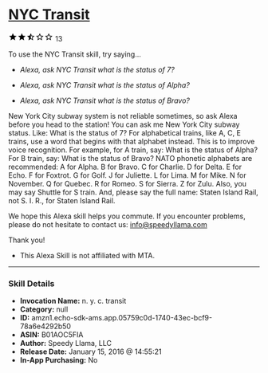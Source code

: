 # [NYC Transit](http://alexa.amazon.com/#skills/amzn1.echo-sdk-ams.app.05759c0d-1740-43ec-bcf9-78a6e4292b50)
![2.8 stars](../../images/ic_star_black_18dp_1x.png)![2.8 stars](../../images/ic_star_black_18dp_1x.png)![2.8 stars](../../images/ic_star_half_black_18dp_1x.png)![2.8 stars](../../images/ic_star_border_black_18dp_1x.png)![2.8 stars](../../images/ic_star_border_black_18dp_1x.png) 13

To use the NYC Transit skill, try saying...

* *Alexa, ask NYC Transit what is the status of 7?*

* *Alexa, ask NYC Transit what is the status of Alpha?*

* *Alexa, ask NYC Transit what is the status of Bravo?*

New York City subway system is not reliable sometimes, so ask Alexa before you head to the station!
You can ask me New York City subway status. Like:
What is the status of 7?
For alphabetical trains, like A, C, E trains, use a word that begins with that alphabet instead.
This is to improve voice recognition.
For example, for A train, say:
What is the status of Alpha?
For B train, say:
What is the status of Bravo?
NATO phonetic alphabets are recommended:
A for Alpha.
B for Bravo.
C for Charlie.
D for Delta.
E for Echo.
F for Foxtrot.
G for Golf.
J for Juliette.
L for Lima.
M for Mike.
N for November.
Q for Quebec.
R for Romeo.
S for Sierra.
Z for Zulu.
Also, you may say Shuttle for S train.
And, please say the full name: Staten Island Rail, not S. I. R., for Staten Island Rail.

We hope this Alexa skill helps you commute. If you encounter problems, please do not hesitate to contact us:
info@speedyllama.com

Thank you!

* This Alexa Skill is not affiliated with MTA.

***

### Skill Details

* **Invocation Name:** n. y. c. transit
* **Category:** null
* **ID:** amzn1.echo-sdk-ams.app.05759c0d-1740-43ec-bcf9-78a6e4292b50
* **ASIN:** B01AOC5FIA
* **Author:** Speedy Llama, LLC
* **Release Date:** January 15, 2016 @ 14:55:21
* **In-App Purchasing:** No
